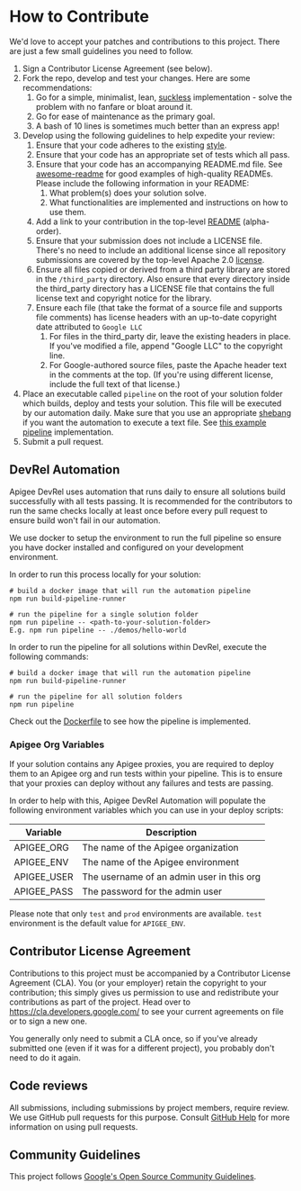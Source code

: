 # How to Contribute

We'd love to accept your patches and contributions to this project. There are
just a few small guidelines you need to follow.

1.  Sign a Contributor License Agreement (see below).
1.  Fork the repo, develop and test your changes. Here are some recommendations:
    1.  Go for a simple, minimalist, lean, [suckless](https://en.wikipedia.org/wiki/Suckless.org) implementation - solve the problem with no fanfare or bloat around it.
    1.  Go for ease of maintenance as the primary goal.
    1.  A bash of 10 lines is sometimes much better than an express app!
1.  Develop using the following guidelines to help expedite your review:
    1.  Ensure that your code adheres to the existing
        [style](https://google.github.io/styleguide).
    1.  Ensure that your code has an appropriate set of tests which all pass.
    1.  Ensure that your code has an accompanying README.md file. See
        [awesome-readme](https://github.com/matiassingers/awesome-readme) for
        good examples of high-quality READMEs. Please include the following
        information in your README:
        1.  What problem(s) does your solution solve.
        1.  What functionalities are implemented and instructions on how to use them.
    1.  Add a link to your contribution in the top-level
        [README](https://github.com/Apigee/DevRel/blob/master/README.md)
        (alpha-order).
    1.  Ensure that your submission does not include a LICENSE file. There's no
        need to include an additional license since all repository submissions
        are covered by the top-level Apache 2.0
        [license](https://github.com/Apigee/DevRel/blob/master/LICENSE).
    1.  Ensure all files copied or derived from a third party library are stored
        in the `/third_party` directory. Also ensure that every directory
        inside the third_party directory has a LICENSE file that contains the
        full license text and copyright notice for the library.
    1.  Ensure each file (that take the format of a source file and supports
        file comments) has license headers with an up-to-date copyright date
        attributed to `Google LLC`
        1.  For files in the third_party dir, leave the existing headers in
            place. If you've modified a file, append "Google LLC" to the
            copyright line.
        1.  For Google-authored source files, paste the Apache header text in
            the comments at the top. (If you're using different license,
            include the full text of that license.)
1.  Place an executable called `pipeline` on the root of your solution folder
    which builds, deploy and tests your solution. This file will be executed by
    our automation daily. Make sure that you use an appropriate
    [shebang](https://en.wikipedia.org/wiki/Shebang_(Unix)) if you want the automation
    to execute a text file. See
    [this example pipeline](https://github.com/apigee/DevRel/blob/master/demos/hello-world/pipeline)
    implementation.
1.  Submit a pull request.

## DevRel Automation

Apigee DevRel uses automation that runs daily to ensure all solutions build successfully with all tests passing. It is recommended for the contributors to run the same checks locally at least once before every pull request to ensure build won't fail in our automation.

We use docker to setup the environment to run the full pipeline so ensure you
have docker installed and configured on your development environment.

In order to run this process locally for your solution:

```
# build a docker image that will run the automation pipeline
npm run build-pipeline-runner

# run the pipeline for a single solution folder
npm run pipeline -- <path-to-your-solution-folder>
E.g. npm run pipeline -- ./demos/hello-world
```

In order to run the pipeline for all solutions within DevRel, execute the following commands:

```
# build a docker image that will run the automation pipeline
npm run build-pipeline-runner

# run the pipeline for all solution folders
npm run pipeline
```

Check out the
[Dockerfile](https://github.com/apigee/DevRel/blob/master/Dockerfile) to see how
the pipeline is implemented.

### Apigee Org Variables

If your solution contains any Apigee proxies, you are required to deploy them to an
Apigee org and run tests within your pipeline. This is to ensure that
your proxies can deploy without any failures and tests are passing.

In order to help with this, Apigee DevRel Automation will populate the following
environment variables which you can use in your deploy scripts:

| Variable    | Description                               |
| ---         | ---                                       |
| APIGEE_ORG  | The name of the Apigee organization       |
| APIGEE_ENV  | The name of the Apigee environment        |
| APIGEE_USER | The username of an admin user in this org |
| APIGEE_PASS | The password for the admin user           |

Please note that only `test` and `prod` environments are available. `test`
environment is the default value for `APIGEE_ENV`.

## Contributor License Agreement

Contributions to this project must be accompanied by a Contributor License
Agreement (CLA). You (or your employer) retain the copyright to your
contribution; this simply gives us permission to use and redistribute your
contributions as part of the project. Head over to
<https://cla.developers.google.com/> to see your current agreements on file or
to sign a new one.

You generally only need to submit a CLA once, so if you've already submitted
one (even if it was for a different project), you probably don't need to do it
again.

## Code reviews

All submissions, including submissions by project members, require review. We
use GitHub pull requests for this purpose. Consult [GitHub
Help](https://help.github.com/articles/about-pull-requests/) for more
information on using pull requests.

## Community Guidelines

This project follows [Google's Open Source Community
Guidelines](https://opensource.google/conduct/).
